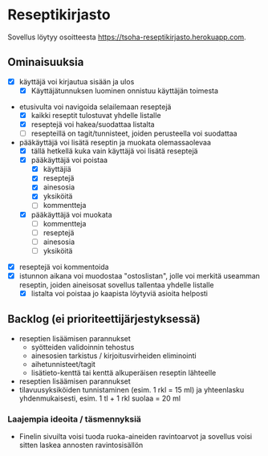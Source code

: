 # Reseptikirjasto
Sovellus löytyy osoitteesta https://tsoha-reseptikirjasto.herokuapp.com.

## Ominaisuuksia
- [x] käyttäjä voi kirjautua sisään ja ulos
  - [x] Käyttäjätunnuksen luominen onnistuu käyttäjän toimesta
- etusivulta voi navigoida selailemaan reseptejä
  - [x] kaikki reseptit tulostuvat yhdelle listalle
  - [x] reseptejä voi hakea/suodattaa listalta
  - [ ] resepteillä on tagit/tunnisteet, joiden perusteella voi suodattaa
- pääkäyttäjä voi lisätä reseptin ja muokata olemassaolevaa
  - [x] tällä hetkellä kuka vain käyttäjä voi lisätä reseptejä
  - [x] pääkäyttäjä voi poistaa
    - [x] käyttäjiä
    - [x] reseptejä
    - [x] ainesosia
    - [x] yksiköitä
    - [ ] kommentteja
  - [x] pääkäyttäjä voi muokata
    - [ ] kommentteja
    - [ ] reseptejä
    - [ ] ainesosia
    - [ ] yksiköitä
- [x] reseptejä voi kommentoida
- [x] istunnon aikana voi muodostaa "ostoslistan", jolle voi merkitä useamman reseptin, joiden aineisosat sovellus tallentaa yhdelle listalle 
  - [x] listalta voi poistaa jo kaapista löytyviä asioita helposti

## Backlog (ei prioriteettijärjestyksessä)
- reseptien lisäämisen parannukset
  - syötteiden validoinnin tehostus
  - ainesosien tarkistus / kirjoitusvirheiden eliminointi
   - aihetunnisteet/tagit
  - lisätieto-kenttä tai kenttä alkuperäisen reseptin lähteelle
- reseptien lisäämisen parannukset
- tilavuusyksiköiden tunnistaminen (esim. 1 rkl = 15 ml) ja yhteenlasku yhdenmukaisesti, esim. 1 tl + 1 rkl suolaa = 20 ml
 
### Laajempia ideoita / täsmennyksiä
- Finelin sivuilta voisi tuoda ruoka-aineiden ravintoarvot ja sovellus voisi sitten laskea annosten ravintosisällön

